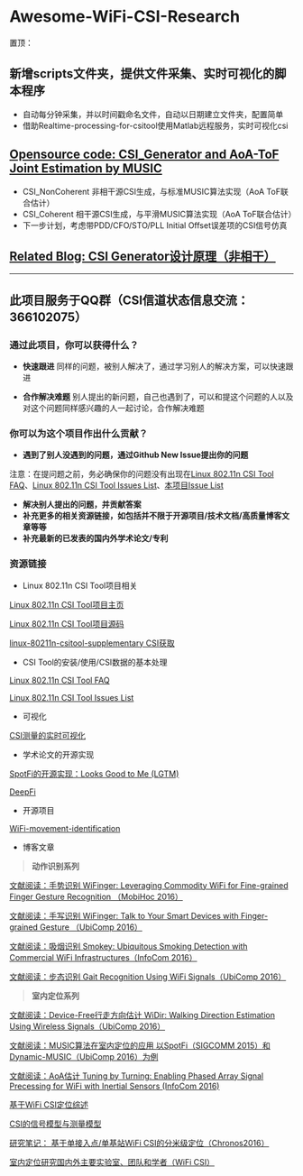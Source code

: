 # Awesome-WiFi-CSI-Research
置顶：

## 新增scripts文件夹，提供文件采集、实时可视化的脚本程序
- 自动每分钟采集，并以时间戳命名文件，自动以日期建立文件夹，配置简单
- 借助Realtime-processing-for-csitool使用Matlab远程服务，实时可视化csi

## [Opensource code: CSI_Generator and AoA-ToF Joint Estimation by MUSIC](https://github.com/wuzhiguocarter/Awesome-WiFi-CSI-Research)

- CSI_NonCoherent 非相干源CSI生成，与标准MUSIC算法实现（AoA ToF联合估计）
- CSI_Coherent 相干源CSI生成，与平滑MUSIC算法实现（AoA ToF联合估计）
- 下一步计划，考虑带PDD/CFO/STO/PLL Initial Offset误差项的CSI信号仿真

## [Related Blog: CSI Generator设计原理（非相干）](http://www.jianshu.com/c/6e0897ba0cec)

---
此项目服务于**QQ群（CSI信道状态信息交流：366102075）**
---

### 通过此项目，你可以获得什么？

- **快速跟进**
同样的问题，被别人解决了，通过学习别人的解决方案，可以快速跟进

- **合作解决难题**
别人提出的新问题，自己也遇到了，可以和提这个问题的人以及对这个问题同样感兴趣的人一起讨论，合作解决难题

### 你可以为这个项目作出什么贡献？

- **遇到了别人没遇到的问题，通过Github New Issue提出你的问题**

注意：在提问题之前，务必确保你的问题没有出现在[Linux 802.11n CSI Tool FAQ](http://dhalperi.github.io/linux-80211n-csitool/faq.html)、[Linux 802.11n CSI Tool Issues List](https://github.com/dhalperi/linux-80211n-csitool-supplementary/issues)、[本项目Issue List](https://github.com/wuzhiguocarter/WiFi-CSI-Research-Q-A/issues)

- **解决别人提出的问题，并贡献答案**
- **补充更多的相关资源链接，如包括并不限于开源项目/技术文档/高质量博客文章等等**
- **补充最新的已发表的国内外学术论文/专利**

### 资源链接

- Linux 802.11n CSI Tool项目相关

[Linux 802.11n CSI Tool项目主页](http://dhalperi.github.io/linux-80211n-csitool/) 

[Linux 802.11n CSI Tool项目源码](https://github.com/dhalperi/linux-80211n-csitool/)

[linux-80211n-csitool-supplementary CSI获取](https://github.com/dhalperi/linux-80211n-csitool-supplementary)

- CSI Tool的安装/使用/CSI数据的基本处理

[Linux 802.11n CSI Tool FAQ](http://dhalperi.github.io/linux-80211n-csitool/faq.html)

[Linux 802.11n CSI Tool Issues List](https://github.com/dhalperi/linux-80211n-csitool-supplementary/issues)

- 可视化

[CSI测量的实时可视化](https://github.com/lubingxian/Realtime-processing-for-csitool)

- 学术论文的开源实现

[SpotFi的开源实现：Looks Good to Me (LGTM)](https://github.com/egaebel/lgtm)

[DeepFi](https://github.com/mars920314/DeepFi)

- 开源项目

[WiFi-movement-identification](https://github.com/persistforever/WiFi-movement-identification)

- 博客文章


> **动作识别系列**

[文献阅读：手势识别 WiFinger: Leveraging Commodity WiFi for Fine-grained Finger Gesture Recognition （MobiHoc 2016）](http://blog.csdn.net/dfcaihg/article/details/52699561)

[文献阅读：手写识别 WiFinger: Talk to Your Smart Devices with Finger-grained Gesture （UbiComp 2016）](http://blog.csdn.net/dfcaihg/article/details/52763083)

[文献阅读：吸烟识别 Smokey: Ubiquitous Smoking Detection with Commercial WiFi Infrastructures（InfoCom 2016）](http://blog.csdn.net/dfcaihg/article/details/52708626)

[文献阅读：步态识别 Gait Recognition Using WiFi Signals（UbiComp 2016）](http://blog.csdn.net/dfcaihg/article/details/52803525)

> **室内定位系列** 

[文献阅读：Device-Free行走方向估计 WiDir: Walking Direction Estimation Using Wireless Signals（UbiComp 2016）](http://blog.csdn.net/dfcaihg/article/details/52846443)

[文献阅读：MUSIC算法在室内定位的应用 以SpotFi（SIGCOMM 2015）和Dynamic-MUSIC（UbiComp 2016）为例](http://blog.csdn.net/dfcaihg/article/details/52914414)

[文献阅读：AoA估计 Tuning by Turning: Enabling Phased Array Signal Precessing for WiFi with Inertial Sensors (InfoCom 2016)](http://blog.csdn.net/dfcaihg/article/details/52687570)

[基于WiFi CSI定位综述](http://www.jianshu.com/p/04c202f51b16)

[CSI的信号模型与测量模型](http://www.jianshu.com/p/d7590470fe32)

[研究笔记： 基于单接入点/单基站WiFi CSI的分米级定位（Chronos2016）](http://www.jianshu.com/p/4ef8b2cee7d4)

[室内定位研究国内外主要实验室、团队和学者（WiFi CSI）](http://www.jianshu.com/p/85399d050305)

